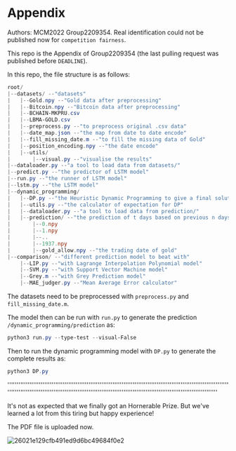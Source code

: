 # Appendix
Authors: MCM2022 Group2209354. Real identification could not be published now for `competition fairness`.

This repo is the Appendix of Group2209354 (the last pulling request was published before `DEADLINE`).

In this repo, the file structure is as follows:

```Powershell
root/
|--datasets/ --"datasets"
|	|--Gold.npy --"Gold data after preprocessing"
|	|--Bitcoin.npy --"Bitcoin data after preprocessing"
|	|--BCHAIN-MKPRU.csv
|	|--LBMA-GOLD.csv
|	|--preprocess.py --"to preprocess original .csv data"
|	|--date_map.json --"the map from date to date encode"
|	|--fill_missing_date.m --"to fill the missing data of Gold"
|	|--position_encoding.npy --"the date encode"
|	|--utils/
|		|--visual.py --"visualise the results"
|--dataloader.py --"a tool to load data from datasets/"
|--predict.py --"the predictor of LSTM model"
|--run.py --"the runner of LSTM model"
|--lstm.py --"the LSTM model"
|--dynamic_programming/
|	|--DP.py --"the Heuristic Dynamic Programming to give a final solution"
|	|--utils.py --"the calculator of expectation for DP"
|	|--dataloader.py --"a tool to load data from prediction/"
|	|--prediction/ --"the prediction of t days based on previous n days"
|		|--0.npy
|		|--1.npy
|		|--..
|		|--1937.npy
|		|--gold_allow.npy --"the trading date of gold"
|--comparison/ --"different prediction model to beat with"
	|--LIP.py --"with Lagrange Interpolation Polynomial model"
	|--SVM.py --"with Support Vector Machine model"
	|--Grey.m --"with Grey Prediction model" 
	|--MAE_judger.py --"Mean Average Error calculator"
```

The datasets need to be preprocessed with `preprocess.py` and `fill_missing_date.m`.

The model then can be run with `run.py` to generate the prediction `/dynamic_programming/prediction` as:

```powershell
python3 run.py --type-test --visual-False
```

 Then to run the dynamic programming model with `DP.py` to generate the complete results as:

```powershell
python3 DP.py
```

''''''''''''''''''''''''''''''''''''''''''''''''''''''''''''''''''''''''''''''''''''''''''''''''''''''''''''''''''''''''''''''''''''''''''''''''''''''''''''''''''''''''''''''''''''''''''''''''''''''''''''''''''''''''''''''''''''''''''

It's not as expected that we finally got an Hornerable Prize. But we've learned a lot from this tiring but happy experience!

The PDF file is uploaded now.

![26021e129cfb491ed9d6bc49684f0e2](https://user-images.githubusercontent.com/79912692/167284576-8d8da925-3a31-4d8b-b2f5-2aff95179f30.png)
